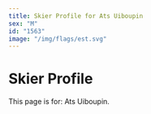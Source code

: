 ```yaml
---
title: Skier Profile for Ats Uiboupin
sex: "M"
id: "1563"
image: "/img/flags/est.svg" 
---
```


# Skier Profile

This page is for: Ats Uiboupin.
    